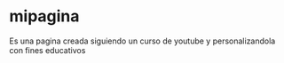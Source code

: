 # mipagina
Es una pagina creada siguiendo un curso de youtube y personalizandola con fines educativos
